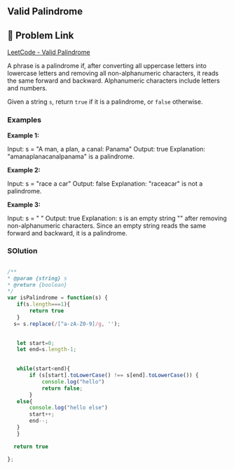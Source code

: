 ## Valid Palindrome

## 🔗 Problem Link
[LeetCode - Valid Palindrome](https://leetcode.com/problems/valid-palindrome/description/)


A phrase is a palindrome if, after converting all uppercase letters into lowercase letters and removing all non-alphanumeric characters, it reads the same forward and backward. Alphanumeric characters include letters and numbers.

Given a string `s`, return `true` if it is a palindrome, or `false` otherwise.

### Examples

**Example 1:**

Input: s = "A man, a plan, a canal: Panama"
Output: true
Explanation: "amanaplanacanalpanama" is a palindrome.


**Example 2:**

Input: s = "race a car"
Output: false
Explanation: "raceacar" is not a palindrome.


**Example 3:**

Input: s = " "
Output: true
Explanation: s is an empty string "" after removing non-alphanumeric characters.
Since an empty string reads the same forward and backward, it is a palindrome.



### SOlution
 
 ```javascript

 /**
 * @param {string} s
 * @return {boolean}
 */
var isPalindrome = function(s) {
    if(s.length===1){
        return true
    }
   s= s.replace(/[^a-zA-Z0-9]/g, '');
    

    let start=0;
    let end=s.length-1;

  
    while(start<end){
        if (s[start].toLowerCase() !== s[end].toLowerCase()) {
            console.log("hello")
            return false;
        }
    else{
        console.log("hello else")
        start++;
        end--;
    }
    }

   return true

};
